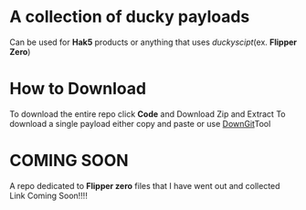 # A collection of ducky payloads 
Can be used for **Hak5** products or anything that uses _duckyscipt_(ex. **Flipper Zero**)

# How to Download
To download the entire repo click **Code** and Download Zip and Extract
To download a single payload either copy and paste or use [DownGit](https://minhaskamal.github.io/DownGit/#/home)Tool

# COMING SOON
A repo dedicated to __Flipper zero__ files that I have went out and collected
Link Coming Soon!!!! 
